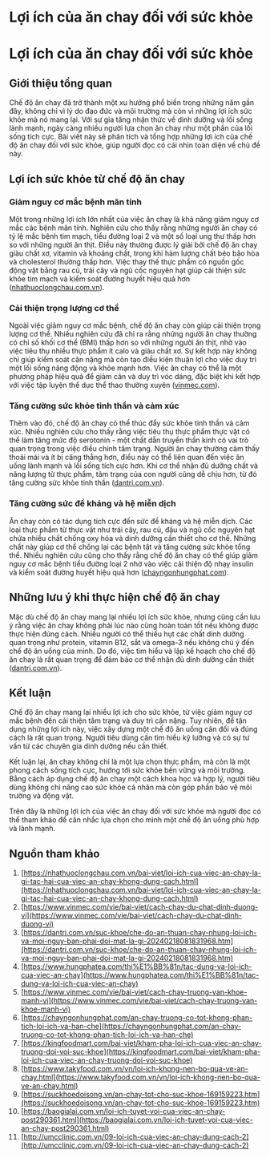 # Lợi ích của ăn chay đối với sức khỏe

# Lợi ích của ăn chay đối với sức khỏe

## Giới thiệu tổng quan

Chế độ ăn chay đã trở thành một xu hướng phổ biến trong những năm gần đây, không chỉ vì lý do đạo đức và môi trường mà còn vì những lợi ích sức khỏe mà nó mang lại. Với sự gia tăng nhận thức về dinh dưỡng và lối sống lành mạnh, ngày càng nhiều người lựa chọn ăn chay như một phần của lối sống tích cực. Bài viết này sẽ phân tích và tổng hợp những lợi ích của chế độ ăn chay đối với sức khỏe, giúp người đọc có cái nhìn toàn diện về chủ đề này.

## Lợi ích sức khỏe từ chế độ ăn chay

### Giảm nguy cơ mắc bệnh mãn tính

Một trong những lợi ích lớn nhất của việc ăn chay là khả năng giảm nguy cơ mắc các bệnh mãn tính. Nghiên cứu cho thấy rằng những người ăn chay có tỷ lệ mắc bệnh tim mạch, tiểu đường loại 2 và một số loại ung thư thấp hơn so với những người ăn thịt. Điều này thường được lý giải bởi chế độ ăn chay giàu chất xơ, vitamin và khoáng chất, trong khi hàm lượng chất béo bão hòa và cholesterol thường thấp hơn. Việc thay thế thực phẩm có nguồn gốc động vật bằng rau củ, trái cây và ngũ cốc nguyên hạt giúp cải thiện sức khỏe tim mạch và kiểm soát đường huyết hiệu quả hơn ([nhathuoclongchau.com.vn](https://nhathuoclongchau.com.vn/bai-viet/loi-ich-cua-viec-an-chay-la-gi-tac-hai-cua-viec-an-chay-khong-dung-cach.html)).

### Cải thiện trọng lượng cơ thể

Ngoài việc giảm nguy cơ mắc bệnh, chế độ ăn chay còn giúp cải thiện trọng lượng cơ thể. Nhiều nghiên cứu đã chỉ ra rằng những người ăn chay thường có chỉ số khối cơ thể (BMI) thấp hơn so với những người ăn thịt, nhờ vào việc tiêu thụ nhiều thực phẩm ít calo và giàu chất xơ. Sự kết hợp này không chỉ giúp kiểm soát cân nặng mà còn tạo điều kiện thuận lợi cho việc duy trì một lối sống năng động và khỏe mạnh hơn. Việc ăn chay có thể là một phương pháp hiệu quả để giảm cân và duy trì vóc dáng, đặc biệt khi kết hợp với việc tập luyện thể dục thể thao thường xuyên ([vinmec.com](https://www.vinmec.com/vie/bai-viet/cach-chay-du-chat-dinh-duong-vi)).

### Tăng cường sức khỏe tinh thần và cảm xúc

Thêm vào đó, chế độ ăn chay có thể thúc đẩy sức khỏe tinh thần và cảm xúc. Nhiều nghiên cứu cho thấy rằng việc tiêu thụ thực phẩm thực vật có thể làm tăng mức độ serotonin - một chất dẫn truyền thần kinh có vai trò quan trọng trong việc điều chỉnh tâm trạng. Người ăn chay thường cảm thấy thoải mái và ít bị căng thẳng hơn, điều này có thể liên quan đến việc ăn uống lành mạnh và lối sống tích cực hơn. Khi cơ thể nhận đủ dưỡng chất và năng lượng từ thực phẩm, tâm trạng của con người cũng dễ chịu hơn, từ đó tăng cường sức khỏe tinh thần ([dantri.com.vn](https://dantri.com.vn/suc-khoe/che-do-an-thuan-chay-nhung-loi-ich-va-moi-nguy-ban-phai-doi-mat-la-gi-20240218081831968.htm)).

### Tăng cường sức đề kháng và hệ miễn dịch

Ăn chay còn có tác dụng tích cực đến sức đề kháng và hệ miễn dịch. Các loại thực phẩm từ thực vật như trái cây, rau củ, đậu và ngũ cốc nguyên hạt chứa nhiều chất chống oxy hóa và dinh dưỡng cần thiết cho cơ thể. Những chất này giúp cơ thể chống lại các bệnh tật và tăng cường sức khỏe tổng thể. Nhiều nghiên cứu cũng cho thấy rằng chế độ ăn chay có thể giúp giảm nguy cơ mắc bệnh tiểu đường loại 2 nhờ vào việc cải thiện độ nhạy insulin và kiểm soát đường huyết hiệu quả hơn ([chayngonhungphat.com](https://chayngonhungphat.com/an-chay-truong-co-tot-khong-phan-tich-loi-ich-va-han-che)).

## Những lưu ý khi thực hiện chế độ ăn chay

Mặc dù chế độ ăn chay mang lại nhiều lợi ích sức khỏe, nhưng cũng cần lưu ý rằng việc ăn chay không phải lúc nào cũng hoàn toàn tốt nếu không được thực hiện đúng cách. Nhiều người có thể thiếu hụt các chất dinh dưỡng quan trọng như protein, vitamin B12, sắt và omega-3 nếu không chú ý đến chế độ ăn uống của mình. Do đó, việc tìm hiểu và lập kế hoạch cho chế độ ăn chay là rất quan trọng để đảm bảo cơ thể nhận đủ dinh dưỡng cần thiết ([dantri.com.vn](https://dantri.com.vn/suc-khoe/che-do-an-thuan-chay-nhung-loi-ich-va-moi-nguy-ban-phai-doi-mat-la-gi-20240218081831968.htm)).

## Kết luận

Chế độ ăn chay mang lại nhiều lợi ích cho sức khỏe, từ việc giảm nguy cơ mắc bệnh đến cải thiện tâm trạng và duy trì cân nặng. Tuy nhiên, để tận dụng những lợi ích này, việc xây dựng một chế độ ăn uống cân đối và đúng cách là rất quan trọng. Người tiêu dùng cần tìm hiểu kỹ lưỡng và có sự tư vấn từ các chuyên gia dinh dưỡng nếu cần thiết. 

Kết luận lại, ăn chay không chỉ là một lựa chọn thực phẩm, mà còn là một phong cách sống tích cực, hướng tới sức khỏe bền vững và môi trường. Bằng cách áp dụng chế độ ăn chay một cách khoa học và hợp lý, người tiêu dùng không chỉ nâng cao sức khỏe cá nhân mà còn góp phần bảo vệ môi trường và động vật. 

Trên đây là những lợi ích của việc ăn chay đối với sức khỏe mà người đọc có thể tham khảo để cân nhắc lựa chọn cho mình một chế độ ăn uống phù hợp và lành mạnh.

## Nguồn tham khảo

1. [https://nhathuoclongchau.com.vn/bai-viet/loi-ich-cua-viec-an-chay-la-gi-tac-hai-cua-viec-an-chay-khong-dung-cach.html](https://nhathuoclongchau.com.vn/bai-viet/loi-ich-cua-viec-an-chay-la-gi-tac-hai-cua-viec-an-chay-khong-dung-cach.html)
2. [https://www.vinmec.com/vie/bai-viet/cach-chay-du-chat-dinh-duong-vi](https://www.vinmec.com/vie/bai-viet/cach-chay-du-chat-dinh-duong-vi)
3. [https://dantri.com.vn/suc-khoe/che-do-an-thuan-chay-nhung-loi-ich-va-moi-nguy-ban-phai-doi-mat-la-gi-20240218081831968.htm](https://dantri.com.vn/suc-khoe/che-do-an-thuan-chay-nhung-loi-ich-va-moi-nguy-ban-phai-doi-mat-la-gi-20240218081831968.htm)
4. [https://www.hungphatea.com/thi%E1%BB%81n/tac-dung-va-loi-ich-cua-viec-an-chay](https://www.hungphatea.com/thi%E1%BB%81n/tac-dung-va-loi-ich-cua-viec-an-chay)
5. [https://www.vinmec.com/vie/bai-viet/cach-chay-truong-van-khoe-manh-vi](https://www.vinmec.com/vie/bai-viet/cach-chay-truong-van-khoe-manh-vi)
6. [https://chayngonhungphat.com/an-chay-truong-co-tot-khong-phan-tich-loi-ich-va-han-che](https://chayngonhungphat.com/an-chay-truong-co-tot-khong-phan-tich-loi-ich-va-han-che)
7. [https://kingfoodmart.com/bai-viet/kham-pha-loi-ich-cua-viec-an-chay-truong-doi-voi-suc-khoe](https://kingfoodmart.com/bai-viet/kham-pha-loi-ich-cua-viec-an-chay-truong-doi-voi-suc-khoe)
8. [https://www.takyfood.com.vn/vn/loi-ich-khong-nen-bo-qua-ve-an-chay.html](https://www.takyfood.com.vn/vn/loi-ich-khong-nen-bo-qua-ve-an-chay.html)
9. [https://suckhoedoisong.vn/an-chay-tot-cho-suc-khoe-169159223.htm](https://suckhoedoisong.vn/an-chay-tot-cho-suc-khoe-169159223.htm)
10. [https://baogialai.com.vn/loi-ich-tuyet-voi-cua-viec-an-chay-post290361.html](https://baogialai.com.vn/loi-ich-tuyet-voi-cua-viec-an-chay-post290361.html)
11. [http://umcclinic.com.vn/09-loi-ich-cua-viec-an-chay-dung-cach-2](http://umcclinic.com.vn/09-loi-ich-cua-viec-an-chay-dung-cach-2)
